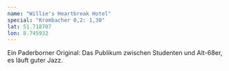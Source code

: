 ```yaml
---
name: "Willie's Heartbreak Hotel"
special: "Krombacher 0,2: 1,30"
lat: 51.718707
lon: 8.745932
---
```

Ein Paderborner Original: Das Publikum zwischen Studenten und Alt-68er, es läuft guter Jazz.
